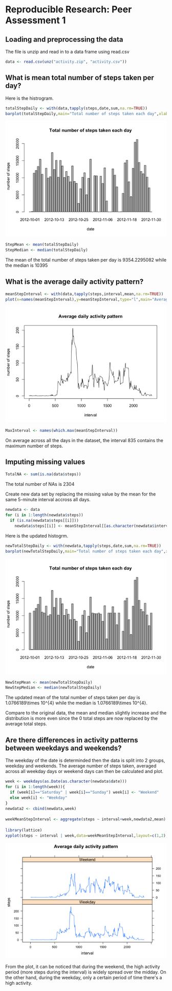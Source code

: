 # Reproducible Research: Peer Assessment 1


## Loading and preprocessing the data

The file is unzip and read in to a data frame using read.csv

```r
data <- read.csv(unz("activity.zip", "activity.csv"))
```
## What is mean total number of steps taken per day?

Here is the histrogram.

```r
totalStepDaily <- with(data,tapply(steps,date,sum,na.rm=TRUE))
barplot(totalStepDaily,main="Total number of steps taken each day",xlab="date", ylab="number of steps")
```

![](PA1_template_files/figure-html/unnamed-chunk-2-1.png)<!-- -->

```r
StepMean <- mean(totalStepDaily)
StepMedian <- median(totalStepDaily)
```
The mean of the total number of steps taken per day is 9354.2295082 while the median is 10395

## What is the average daily activity pattern?


```r
meanStepInterval <- with(data,tapply(steps,interval,mean,na.rm=TRUE))
plot(x=names(meanStepInterval),y=meanStepInterval,type="l",main="Average daily activity pattern",xlab="interval", ylab="number of steps")
```

![](PA1_template_files/figure-html/unnamed-chunk-3-1.png)<!-- -->

```r
MaxInterval <- names(which.max(meanStepInterval))
```
On average across all the days in the dataset, the interval 835 contains the maximum number of steps.

## Imputing missing values

```r
TotalNA <- sum(is.na(data$steps))
```
The total number of NAs is 2304

Create new data set by replacing the missing value by the mean for the same 5-minute interval accross all days.

```r
newdata <- data
for (i in 1:length(newdata$steps))
  if (is.na(newdata$steps[[i]]))
    newdata$steps[[i]] <- meanStepInterval[[as.character(newdata$interval[[i]])]]
```
Here is the updated histogrm.

```r
newTotalStepDaily <- with(newdata,tapply(steps,date,sum,na.rm=TRUE))
barplot(newTotalStepDaily,main="Total number of steps taken each day",xlab="date", ylab="number of steps")
```

![](PA1_template_files/figure-html/unnamed-chunk-6-1.png)<!-- -->

```r
NewStepMean <- mean(newTotalStepDaily)
NewStepMedian <- median(newTotalStepDaily)
```
The updated mean of the total number of steps taken per day is 1.0766189\times 10^{4} while the median is 1.0766189\times 10^{4}. 

Compare to the original data, the mean and median slightly increase and the distribution is more even since the 0 total steps are now replaced by the average total steps.

## Are there differences in activity patterns between weekdays and weekends?

The weekday of the date is determinded then the data is split into 2 groups, weekday and weekends. The average number of steps taken, averaged across all weekday days or weekend days can then be calculated and plot.

```r
week <- weekdays(as.Date(as.character(newdata$date)))
for (i in 1:length(week)){
  if (week[i]=="Saturday" | week[i]=="Sunday") week[i] <- "Weekend"
  else week[i] <- "Weekday"
}
newdata2 <- cbind(newdata,week)

weekMeanStepInterval <- aggregate(steps ~ interval+week,newdata2,mean)

library(lattice)
xyplot(steps ~ interval | week,data=weekMeanStepInterval,layout=c(1,2),type="l",main="Average daily activity pattern")
```

![](PA1_template_files/figure-html/unnamed-chunk-7-1.png)<!-- -->

From the plot, it can be noticed that during the weekend, the high activity period (more steps during the interval) is widely spread over the midday. On the other hand, during the weekday, only a certain period of time there's a high activity.
